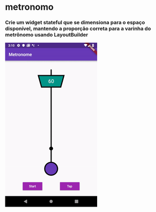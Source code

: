 # metronomo

###  Crie um widget stateful que se dimensiona para o espaço disponível, mantendo a proporção correta para a varinha do metrônomo usando LayoutBuilder

<img src="metronome.gif">
